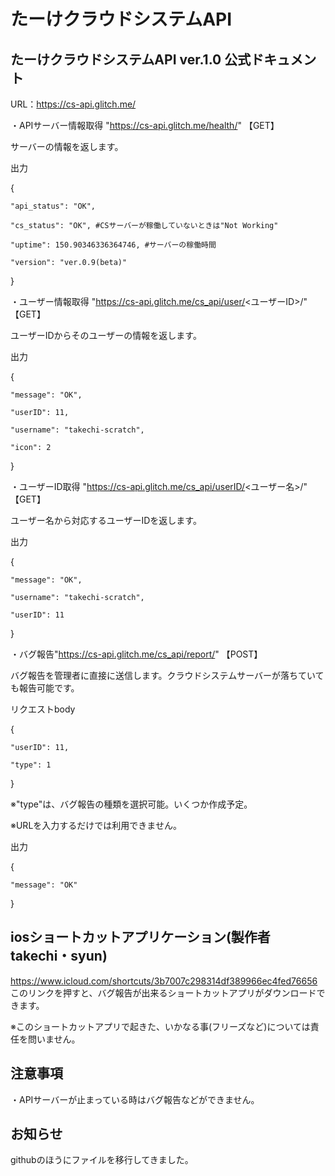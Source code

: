 # たーけクラウドシステムAPI

## たーけクラウドシステムAPI ver.1.0 公式ドキュメント

URL：https://cs-api.glitch.me/

・APIサーバー情報取得 "https://cs-api.glitch.me/health/" 【GET】

サーバーの情報を返します。

出力

{
    
    "api_status": "OK",
    
    "cs_status": "OK", #CSサーバーが稼働していないときは"Not Working"
    
    "uptime": 150.90346336364746, #サーバーの稼働時間
    
    "version": "ver.0.9(beta)"

}


・ユーザー情報取得 "https://cs-api.glitch.me/cs_api/user/<ユーザーID>/" 【GET】

ユーザーIDからそのユーザーの情報を返します。

出力

{
    
    "message": "OK",
    
    "userID": 11,
    
    "username": "takechi-scratch",
    
    "icon": 2

}


・ユーザーID取得 "https://cs-api.glitch.me/cs_api/userID/<ユーザー名>/" 【GET】

ユーザー名から対応するユーザーIDを返します。

出力

{
    
    "message": "OK",
   
    "username": "takechi-scratch",
   
    "userID": 11   

}


・バグ報告"https://cs-api.glitch.me/cs_api/report/" 【POST】

バグ報告を管理者に直接に送信します。クラウドシステムサーバーが落ちていても報告可能です。

リクエストbody

{
   
    "userID": 11,
   
    "type": 1

}

※"type"は、バグ報告の種類を選択可能。いくつか作成予定。

※URLを入力するだけでは利用できません。

出力

{
   
    "message": "OK"

}

## iosショートカットアプリケーション(製作者　takechi・syun)
https://www.icloud.com/shortcuts/3b7007c298314df389966ec4fed76656
このリンクを押すと、バグ報告が出来るショートカットアプリがダウンロードできます。

※このショートカットアプリで起きた、いかなる事(フリーズなど)については責任を問いません。
## 注意事項
・APIサーバーが止まっている時はバグ報告などができません。
## お知らせ
githubのほうにファイルを移行してきました。
